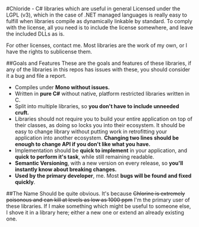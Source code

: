 #Chloride - C# libraries which are useful in general
Licensed under the LGPL (v3), which in the case of .NET managed languages is really easy to fulfill
when libraries compile as dynamically linkable by standard. To comply with the license, all you
need is to include the license somewhere, and leave the included DLLs as is.

For other licenses, contact me. Most libraries are the work of my own, or I have the rights to
sublicense them.

##Goals and Features
These are the goals and features of these libraries, if any of the libraries in this repos
has issues with these, you should consider it a bug and file a report.

* Compiles under **Mono without issues.**
* Written in **pure C#** without native, platform restricted libraries written in C.
* Split into multiple libraries, so **you don't have to include unneeded cruft.**
* Libraries should not require you to build your entire application on top of their classes,
  as doing so locks you into their ecosystem. It should be easy to change library without
  putting work in retrofitting your application into another ecosystem. **Changing two lines
  should be enough to change API if you don't like what you have.**
* Implementation should be **quick to implement** in your application, and **quick to perform it's
  task**, while still remaining readable.
* **Semantic Versioning**, with a new version on every release, so **you'll instantly know about
  breaking changes.**
* **Used by the primary developer**, me. Most **bugs will be found and fixed quickly**.

##The Name
Should be quite obvious. It's because <s>Chlorine is extremely poisonous and can kill at levels
as low as 1000 ppm</s> I'm the primary user of these libraries. If I make something which might
be useful to someone else, I shove it in a library here; either a new one or extend an already
existing one.